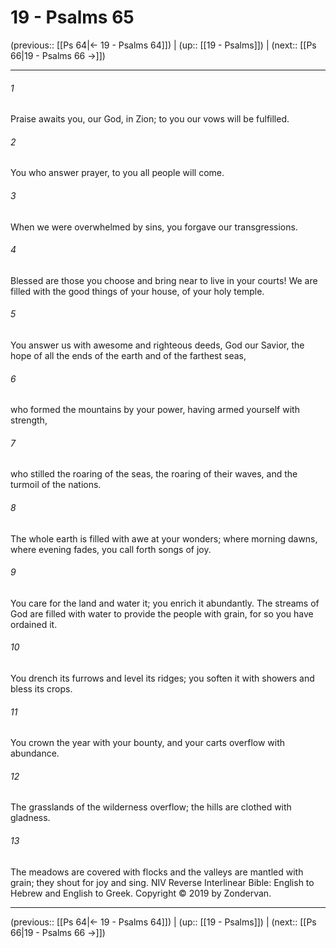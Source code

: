 # 19 - Psalms 65

(previous:: [[Ps 64|← 19 - Psalms 64]]) | (up:: [[19 - Psalms]]) | (next:: [[Ps 66|19 - Psalms 66 →]])

***


###### 1 
Praise awaits you, our God, in Zion; to you our vows will be fulfilled. 

###### 2 
You who answer prayer, to you all people will come. 

###### 3 
When we were overwhelmed by sins, you forgave our transgressions. 

###### 4 
Blessed are those you choose and bring near to live in your courts! We are filled with the good things of your house, of your holy temple. 

###### 5 
You answer us with awesome and righteous deeds, God our Savior, the hope of all the ends of the earth and of the farthest seas, 

###### 6 
who formed the mountains by your power, having armed yourself with strength, 

###### 7 
who stilled the roaring of the seas, the roaring of their waves, and the turmoil of the nations. 

###### 8 
The whole earth is filled with awe at your wonders; where morning dawns, where evening fades, you call forth songs of joy. 

###### 9 
You care for the land and water it; you enrich it abundantly. The streams of God are filled with water to provide the people with grain, for so you have ordained it. 

###### 10 
You drench its furrows and level its ridges; you soften it with showers and bless its crops. 

###### 11 
You crown the year with your bounty, and your carts overflow with abundance. 

###### 12 
The grasslands of the wilderness overflow; the hills are clothed with gladness. 

###### 13 
The meadows are covered with flocks and the valleys are mantled with grain; they shout for joy and sing. NIV Reverse Interlinear Bible: English to Hebrew and English to Greek. Copyright © 2019 by Zondervan.

***

(previous:: [[Ps 64|← 19 - Psalms 64]]) | (up:: [[19 - Psalms]]) | (next:: [[Ps 66|19 - Psalms 66 →]])
